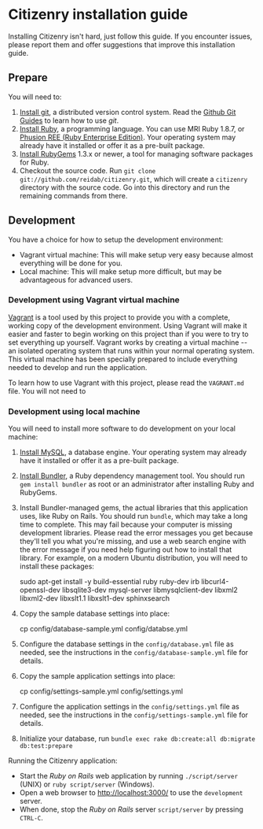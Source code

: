 Citizenry installation guide
============================

Installing Citizenry isn't hard, just follow this guide. If you encounter issues, please report them and offer suggestions that improve this installation guide.

Prepare
-------

You will need to:

  1. [Install git](http://git-scm.com/), a distributed version control system. Read the [Github Git Guides](http://github.com/guides/home) to learn how to use *git*.
  2. [Install Ruby](http://www.ruby-lang.org/), a programming language. You can use MRI Ruby 1.8.7, or [Phusion REE (Ruby Enterprise Edition)](http://rubyenterpriseedition.com/). Your operating system may already have it installed or offer it as a pre-built package.
  3. [Install RubyGems](http://rubyforge.org/projects/rubygems/) 1.3.x or newer, a tool for managing software packages for Ruby.
  4. Checkout the source code. Run `git clone git://github.com/reidab/citizenry.git`, which will create a `citizenry` directory with the source code. Go into this directory and run the remaining commands from there.

Development
-----------

You have a choice for how to setup the development environment:

* Vagrant virtual machine: This will make setup very easy because almost everything will be done for you.
* Local machine: This will make setup more difficult, but may be advantageous for advanced users.

### Development using Vagrant virtual machine

[Vagrant](http://vagrantup.com/) is a tool used by this project to provide you with a complete, working copy of the development environment. Using Vagrant will make it easier and faster to begin working on this project than if you were to try to set everything up yourself. Vagrant works by creating a virtual machine -- an isolated operating system that runs within your normal operating system. This virtual machine has been specially prepared to include everything needed to develop and run the application.

To learn how to use Vagrant with this project, please read the `VAGRANT.md` file. You will not need to

### Development using local machine

You will need to install more software to do development on your local machine:

  1. [Install MySQL](http://www.mysql.org/), a database engine. Your operating system may already have it installed or offer it as a pre-built package.
  2. [Install Bundler](http://gembundler.com/), a Ruby dependency management tool. You should run `gem install bundler` as root or an administrator after installing Ruby and RubyGems.
  3. Install Bundler-managed gems, the actual libraries that this application uses, like Ruby on Rails. You should run `bundle`, which may take a long time to complete. This may fail because your computer is missing development libraries. Please read the error messages you get because they'll tell you what you're missing, and use a web search engine with the error message if you need help figuring out how to install that library. For example, on a modern Ubuntu distribution, you will need to install these packages:

        sudo apt-get install -y build-essential ruby ruby-dev irb libcurl4-openssl-dev libsqlite3-dev mysql-server libmysqlclient-dev libxml2 libxml2-dev libxslt1.1 libxslt1-dev sphinxsearch

  4. Copy the sample database settings into place:

        cp config/database-sample.yml config/databse.yml

  5. Configure the database settings in the `config/database.yml` file as needed, see the instructions in the `config/database-sample.yml` file for details.
  6. Copy the sample application settings into place:

        cp config/settings-sample.yml config/settings.yml

  7. Configure the application settings in the `config/settings.yml` file as needed, see the instructions in the `config/settings-sample.yml` file for details.
  8. Initialize your database, run `bundle exec rake db:create:all db:migrate db:test:prepare`

Running the Citizenry application:

  * Start the *Ruby on Rails* web application by running `./script/server` (UNIX) or `ruby script/server` (Windows).
  * Open a web browser to <http://localhost:3000/> to use the `development` server.
  * When done, stop the *Ruby on Rails* server `script/server` by pressing `CTRL-C`.
